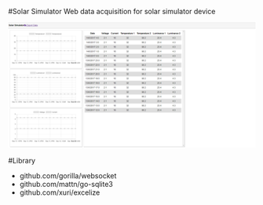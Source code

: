 #Solar Simulator
Web data acquisition for solar simulator device

![alt text](screenshot.png)

#Library
* github.com/gorilla/websocket
* github.com/mattn/go-sqlite3
* github.com/xuri/excelize
